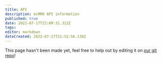 ```yaml
---
title: API
description: mcMMO API information
published: true
date: 2022-07-17T22:09:31.312Z
tags: 
editor: markdown
dateCreated: 2022-07-17T21:52:56.138Z
---
```


This page hasn't been made yet, feel free to help out by editing it on [our git repo](https://github.com/mcMMO-Dev/mcmmo-wiki-repo)!